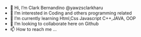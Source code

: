 - 👋 Hi, I’m Clark Bernandino @yawzsclarkharu
- 👀 I’m interested in Coding and others programming related
- 🌱 I’m currently learning Html,Css Javascript C++,JAVA, OOP
- 💞️ I’m looking to collaborate here on Github
- 📫 How to reach me ...

<!---
yawzsclarkharu/yawzsclarkharu is a ✨ special ✨ repository because its `README.md` (this file) appears on your GitHub profile.
You can click the Preview link to take a look at your changes.
--->
